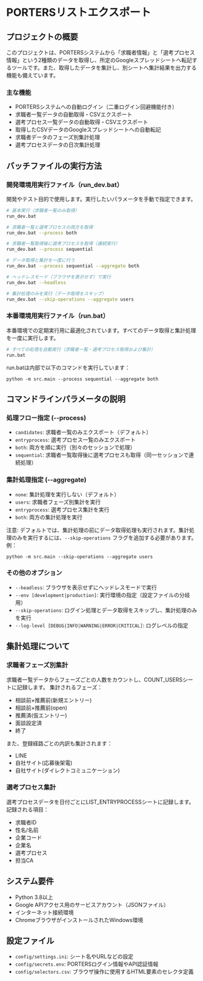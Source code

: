 # PORTERSリストエクスポート

## プロジェクトの概要
このプロジェクトは、PORTERSシステムから「求職者情報」と「選考プロセス情報」という2種類のデータを取得し、所定のGoogleスプレッドシートへ転記するツールです。また、取得したデータを集計し、別シートへ集計結果を出力する機能も備えています。

### 主な機能
- PORTERSシステムへの自動ログイン（二重ログイン回避機能付き）
- 求職者一覧データの自動取得・CSVエクスポート
- 選考プロセス一覧データの自動取得・CSVエクスポート
- 取得したCSVデータのGoogleスプレッドシートへの自動転記
- 求職者データのフェーズ別集計処理
- 選考プロセスデータの日次集計処理

## バッチファイルの実行方法

### 開発環境用実行ファイル（run_dev.bat）
開発やテスト目的で使用します。実行したいパラメータを手動で指定できます。

```bash
# 基本実行（求職者一覧のみ取得）
run_dev.bat

# 求職者一覧と選考プロセスの両方を取得
run_dev.bat --process both

# 求職者一覧取得後に選考プロセスを取得（連続実行）
run_dev.bat --process sequential

# データ取得と集計を一度に行う
run_dev.bat --process sequential --aggregate both

# ヘッドレスモード（ブラウザを表示せず）で実行
run_dev.bat --headless

# 集計処理のみを実行（データ取得をスキップ）
run_dev.bat --skip-operations --aggregate users
```

### 本番環境用実行ファイル（run.bat）
本番環境での定期実行用に最適化されています。すべてのデータ取得と集計処理を一度に実行します。

```bash
# すべての処理を自動実行（求職者一覧・選考プロセス取得および集計）
run.bat
```

run.batは内部で以下のコマンドを実行しています：
```
python -m src.main --process sequential --aggregate both
```

## コマンドラインパラメータの説明

### 処理フロー指定 (--process)
- `candidates`: 求職者一覧のみエクスポート（デフォルト）
- `entryprocess`: 選考プロセス一覧のみエクスポート
- `both`: 両方を順に実行（別々のセッションで処理）
- `sequential`: 求職者一覧取得後に選考プロセスも取得（同一セッションで連続処理）

### 集計処理指定 (--aggregate)
- `none`: 集計処理を実行しない（デフォルト）
- `users`: 求職者フェーズ別集計を実行
- `entryprocess`: 選考プロセス集計を実行
- `both`: 両方の集計処理を実行

注意: デフォルトでは、集計処理の前にデータ取得処理も実行されます。集計処理のみを実行するには、`--skip-operations` フラグを追加する必要があります。例：
```
python -m src.main --skip-operations --aggregate users
```

### その他のオプション
- `--headless`: ブラウザを表示せずにヘッドレスモードで実行
- `--env [development|production]`: 実行環境の指定（設定ファイルの分岐用）
- `--skip-operations`: ログイン処理とデータ取得をスキップし、集計処理のみを実行
- `--log-level [DEBUG|INFO|WARNING|ERROR|CRITICAL]`: ログレベルの指定

## 集計処理について

### 求職者フェーズ別集計
求職者一覧データからフェーズごとの人数をカウントし、COUNT_USERSシートに記録します。
集計されるフェーズ：
- 相談前×推薦前(新規エントリー)
- 相談前×推薦前(open)
- 推薦済(仮エントリー)
- 面談設定済
- 終了

また、登録経路ごとの内訳も集計されます：
- LINE
- 自社サイト(応募後架電)
- 自社サイト(ダイレクトコミュニケーション)

### 選考プロセス集計
選考プロセスデータを日付ごとにLIST_ENTRYPROCESSシートに記録します。
記録される項目：
- 求職者ID
- 性名/名前
- 企業コード
- 企業名
- 選考プロセス
- 担当CA

## システム要件
- Python 3.8以上
- Google APIアクセス用のサービスアカウント（JSONファイル）
- インターネット接続環境
- ChromeブラウザがインストールされたWindows環境

## 設定ファイル
- `config/settings.ini`: シート名やURLなどの設定
- `config/secrets.env`: PORTERSログイン情報やAPI認証情報
- `config/selectors.csv`: ブラウザ操作に使用するHTML要素のセレクタ定義

